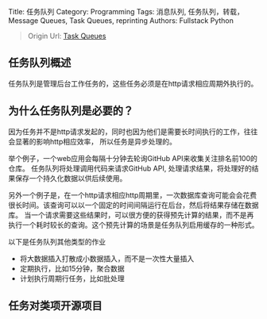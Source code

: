 Title: 任务队列
Category: Programming
Tags: 消息队列, 任务队列，转载，Message Queues, Task Queues, reprinting
Authors: Fullstack Python

> Origin Url: [Task Queues][1]

## 任务队列概述

任务队列是管理后台工作任务的，这些任务必须是在http请求相应周期外执行的。


## 为什么任务队列是必要的？
因为任务并不是http请求发起的，同时也因为他们是需要长时间执行的工作，往往会显著的影响http相应效率，
所以任务是异步处理的。

举个例子，一个web应用会每隔十分钟去轮询GitHub API来收集关注排名前100的仓库。
任务队列将处理调用代码来请求GitHub API, 处理请求结果，将处理好的结果保存一个持久化数据以供后续使用。

另外一个例子是，在一个http请求相应http周期里，一次数据库查询可能会会花费很长时间。该查询可以以一个固定的时间间隔运行在后台，然后将结果存储在数据库。
当一个请求需要这些结果时，可以很方便的获得预先计算的结果，而不是再执行一个耗时较长的查询。这个预先计算的场景是任务队列启用缓存的一种形式。

以下是任务队列其他类型的作业

+ 将大数据插入打散成小数据插入，而不是一次性大量插入
+ 定期执行，比如15分钟，聚合数据
+ 计划执行周期行任务，比如批处理


## 任务对类项开源项目



[1]:https://fullstackpython.com/task-queues.html "Task Queues"